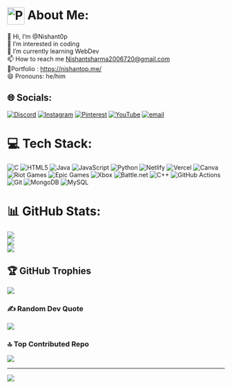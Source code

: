 # <img src="https://media.giphy.com/media/v1.Y2lkPTc5MGI3NjExdTdmbzhxOW16czJsNGJsdXRyM2J6aTBxOWk0MTJhNm1uczdxaHV3bSZlcD12MV9zdGlja2Vyc19zZWFyY2gmY3Q9cw/r3oOLlq6oKUw2TCMKD/giphy.gif" alt="Pomodoro Timer" width="40" height="40" style="vertical-align: middle;"/> About Me:
👋 Hi, I’m @Nishant0p<br>👀 I’m interested in coding<br>🌱 I’m currently learning WebDev<br>📫 How to reach me Nishantsharma2006720@gmail.com<br> 💫Portfolio : https://nishantop.me/ <br>😄 Pronouns: he/him


## 🌐 Socials:
[![Discord](https://img.shields.io/badge/Discord-%237289DA.svg?logo=discord&logoColor=white)](https://discord.gg/https://discord.gg/9Zn4cBTNaS) [![Instagram](https://img.shields.io/badge/Instagram-%23E4405F.svg?logo=Instagram&logoColor=white)](https://instagram.com/nishant_sharma._1) [![Pinterest](https://img.shields.io/badge/Pinterest-%23E60023.svg?logo=Pinterest&logoColor=white)](https://pinterest.com/N1SHANT0P) [![YouTube](https://img.shields.io/badge/YouTube-%23FF0000.svg?logo=YouTube&logoColor=white)](https://youtube.com/@UC8OpYukqWz9PPUOwatkcVZA) [![email](https://img.shields.io/badge/Email-D14836?logo=gmail&logoColor=white)](mailto:nishantsharma2006720@gmail.com) 

# 💻 Tech Stack:
![C](https://img.shields.io/badge/c-%2300599C.svg?style=for-the-badge&logo=c&logoColor=white) ![HTML5](https://img.shields.io/badge/html5-%23E34F26.svg?style=for-the-badge&logo=html5&logoColor=white) ![Java](https://img.shields.io/badge/java-%23ED8B00.svg?style=for-the-badge&logo=openjdk&logoColor=white) ![JavaScript](https://img.shields.io/badge/javascript-%23323330.svg?style=for-the-badge&logo=javascript&logoColor=%23F7DF1E) ![Python](https://img.shields.io/badge/python-3670A0?style=for-the-badge&logo=python&logoColor=ffdd54) ![Netlify](https://img.shields.io/badge/netlify-%23000000.svg?style=for-the-badge&logo=netlify&logoColor=#00C7B7) ![Vercel](https://img.shields.io/badge/vercel-%23000000.svg?style=for-the-badge&logo=vercel&logoColor=white) ![Canva](https://img.shields.io/badge/Canva-%2300C4CC.svg?style=for-the-badge&logo=Canva&logoColor=white) ![Riot Games](https://img.shields.io/badge/riotgames-D32936.svg?style=for-the-badge&logo=riotgames&logoColor=white) ![Epic Games](https://img.shields.io/badge/epicgames-%23313131.svg?style=for-the-badge&logo=epicgames&logoColor=white) ![Xbox](https://img.shields.io/badge/xbox-%23107C10.svg?style=for-the-badge&logo=xbox&logoColor=white) ![Battle.net](https://img.shields.io/badge/battle.net-%2300AEFF.svg?style=for-the-badge&logo=battle.net&logoColor=white) ![C++](https://img.shields.io/badge/c++-%2300599C.svg?style=for-the-badge&logo=c%2B%2B&logoColor=white) ![GitHub Actions](https://img.shields.io/badge/github%20actions-%232671E5.svg?style=for-the-badge&logo=githubactions&logoColor=white) ![Git](https://img.shields.io/badge/git-%23F05033.svg?style=for-the-badge&logo=git&logoColor=white) ![MongoDB](https://img.shields.io/badge/MongoDB-%234ea94b.svg?style=for-the-badge&logo=mongodb&logoColor=white) ![MySQL](https://img.shields.io/badge/mysql-4479A1.svg?style=for-the-badge&logo=mysql&logoColor=white)
# 📊 GitHub Stats:
![](https://github-readme-stats.vercel.app/api?username=Nishant0p&theme=vision-friendly-dark&hide_border=false&include_all_commits=true&count_private=true)<br/>
![](https://nirzak-streak-stats.vercel.app/?user=Nishant0p&theme=vision-friendly-dark&hide_border=false)<br/>
![](https://github-readme-stats.vercel.app/api/top-langs/?username=Nishant0p&theme=vision-friendly-dark&hide_border=false&include_all_commits=true&count_private=true&layout=compact)

## 🏆 GitHub Trophies
![](https://github-profile-trophy.vercel.app/?username=Nishant0p&theme=onedark&no-frame=false&no-bg=false&margin-w=4)

### ✍️ Random Dev Quote
![](https://quotes-github-readme.vercel.app/api?type=horizontal&theme=dark)

### 🔝 Top Contributed Repo
![](https://github-contributor-stats.vercel.app/api?username=Nishant0p&limit=5&theme=vision-friendly-dark&combine_all_yearly_contributions=true)

---
[![](https://visitcount.itsvg.in/api?id=Nishant0p&icon=1&color=4)](https://visitcount.itsvg.in)

<!-- Proudly created with GPRM ( https://gprm.itsvg.in ) -->
